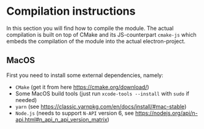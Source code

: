 # Compilation instructions

In this section you will find how to compile the module. The actual compilation
is built on top of CMake and its JS-counterpart `cmake-js` which embeds the
compilation of the module into the actual electron-project.

## MacOS

First you need to install some external dependencies, namely:

- `CMake` (get it from here https://cmake.org/download/)
- Some MacOS build tools (just run `xcode-tools --install` with `sudo` if needed)
- `yarn` (see https://classic.yarnpkg.com/en/docs/install/#mac-stable)
- `Node.js` (needs to support `N-API` version 6, see https://nodejs.org/api/n-api.html#n_api_n_api_version_matrix)
